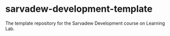 # sarvadew-development-template
The template repository for the Sarvadew Development course on Learning Lab.
